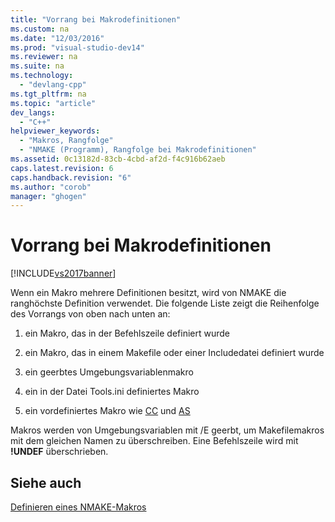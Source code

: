 ```yaml
---
title: "Vorrang bei Makrodefinitionen"
ms.custom: na
ms.date: "12/03/2016"
ms.prod: "visual-studio-dev14"
ms.reviewer: na
ms.suite: na
ms.technology: 
  - "devlang-cpp"
ms.tgt_pltfrm: na
ms.topic: "article"
dev_langs: 
  - "C++"
helpviewer_keywords: 
  - "Makros, Rangfolge"
  - "NMAKE (Programm), Rangfolge bei Makrodefinitionen"
ms.assetid: 0c13182d-83cb-4cbd-af2d-f4c916b62aeb
caps.latest.revision: 6
caps.handback.revision: "6"
ms.author: "corob"
manager: "ghogen"
---
```

# Vorrang bei Makrodefinitionen
[!INCLUDE[vs2017banner](../assembler/inline/includes/vs2017banner.md)]

Wenn ein Makro mehrere Definitionen besitzt, wird von NMAKE die ranghöchste Definition verwendet.  Die folgende Liste zeigt die Reihenfolge des Vorrangs von oben nach unten an:  
  
1.  ein Makro, das in der Befehlszeile definiert wurde  
  
2.  ein Makro, das in einem Makefile oder einer Includedatei definiert wurde  
  
3.  ein geerbtes Umgebungsvariablenmakro  
  
4.  ein in der Datei Tools.ini definiertes Makro  
  
5.  ein vordefiniertes Makro wie [CC](../build/command-macros-and-options-macros.md) und [AS](../build/command-macros-and-options-macros.md)  
  
 Makros werden von Umgebungsvariablen mit \/E geerbt, um Makefilemakros mit dem gleichen Namen zu überschreiben.  Eine Befehlszeile wird mit **\!UNDEF** überschrieben.  
  
## Siehe auch  
 [Definieren eines NMAKE\-Makros](../build/defining-an-nmake-macro.md)